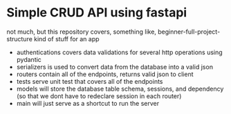 # Simple CRUD API using fastapi

not much, but this repository covers, something like, beginner-full-project-structure kind of stuff for an app
- authentications covers data validations for several http operations using pydantic
- serializers is used to convert data from the database into a valid json
- routers contain all of the endpoints, returns valid json to client
- tests serve unit test that covers all of the endpoints
- models will store the database table schema, sessions, and dependency (so that we dont have to redeclare session in each router)
- main will just serve as a shortcut to run the server